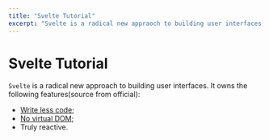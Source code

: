```yaml
---
title: "Svelte Tutorial"
excerpt: "Svelte is a radical new appraoch to building user interfaces."
---
```


# Svelte Tutorial

`Svelte` is a radical new approach to building user interfaces. It owns the following features(source from official):

- [Write less code](https://svelte.dev/blog/write-less-code);
- [No virtual DOM]();
- Truly reactive.

